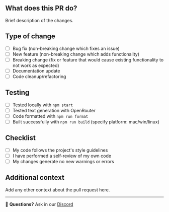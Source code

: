 ## What does this PR do?

Brief description of the changes.

## Type of change

- [ ] Bug fix (non-breaking change which fixes an issue)
- [ ] New feature (non-breaking change which adds functionality)
- [ ] Breaking change (fix or feature that would cause existing functionality to not work as expected)
- [ ] Documentation update
- [ ] Code cleanup/refactoring

## Testing

- [ ] Tested locally with `npm start`
- [ ] Tested text generation with OpenRouter
- [ ] Code formatted with `npm run format`
- [ ] Built successfully with `npm run build` (specify platform: mac/win/linux)

## Checklist

- [ ] My code follows the project's style guidelines
- [ ] I have performed a self-review of my own code
- [ ] My changes generate no new warnings or errors

## Additional context

Add any other context about the pull request here.

---

💬 **Questions?** Ask in our [Discord](https://discord.gg/Y3HGwrcPwr)
